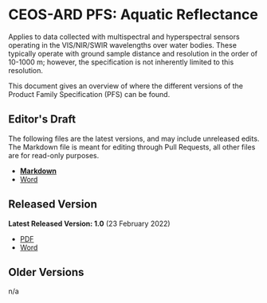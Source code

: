 # CEOS-ARD PFS: Aquatic Reflectance

Applies to data collected with multispectral and hyperspectral sensors operating in the VIS/NIR/SWIR wavelengths over water bodies. These typically operate with ground sample distance and resolution in the order of 10-1000 m; however, the specification is not inherently limited to this resolution.

This document gives an overview of where the different versions of the Product Family Specification (PFS) can be found.

## Editor's Draft

The following files are the latest versions, and may include unreleased edits.
The Markdown file is meant for editing through Pull Requests, all other files are for read-only purposes.

- [**Markdown**](PFS.md)
- [Word](https://ceos-org.github.io/ceos-ard/CEOS-ARD_PFS_Aquatic-Reflectance_latest.docx)

## Released Version

**Latest Released Version: 1.0** (23 February 2022)

- [PDF](https://ceos.org/ard/files/PFS/AR/v1.0/CARD4L_Product_Family_Specification_Aquatic_Reflectance-v1.0.pdf)
- [Word](https://ceos.org/ard/files/PFS/AR/v1.0/CARD4L_Product_Family_Specification_Aquatic_Reflectance-v1.0.docx)

## Older Versions

n/a

